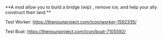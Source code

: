 **A mod allow you to build a bridge (wip) , remove ice, and help your ally construct their land **

 Test Worker: https://thenounproject.com/icon/worker-1592335/
 
 Test Boat: https://thenounproject.com/icon/boat-7105592/
 
